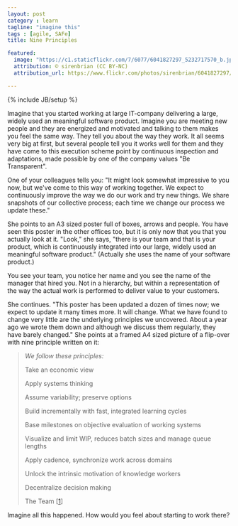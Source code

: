 ```yaml
---
layout: post
category : learn
tagline: "imagine this"
tags : [agile, SAFe]
title: Nine Principles

featured:
  image: "https://c1.staticflickr.com/7/6077/6041827297_5232717570_b.jpg"
  attribution: © sirenbrian (CC BY-NC)
  attribution_url: https://www.flickr.com/photos/sirenbrian/6041827297/

---
```


{% include JB/setup %}

Imagine that you started working at large IT-company delivering 
a large, widely used an meaningful software product.
Imagine you are meeting new people and they are energized and motivated
and talking to them makes you feel the same way.
They tell you about the way they work. 
It all seems very big at first, but several people tell you 
it works well for them and they have come to 
this execution scheme point by continuous inspection and adaptations,
made possible by one of the company values "Be Transparent".

One of your colleagues tells you:
"It might look somewhat impressive to you now, 
but we've come to this way of working together. 
We expect to continuously improve the way we do our work
and try new things. 
We share snapshots of our collective process; 
each time we change our process we update these."

She points to an A3 sized poster full of boxes, arrows and people.
You have seen this poster in the other offices too,
but it is only now that you that you actually look at it.
"Look," she says, "there is your team and that is your product,
which is continuously integrated into 
our large, widely used an meaningful software product."
(Actually she uses the name of your software product.)

You see your team, you notice her name 
and you see the name of the manager that hired you.
Not in a hierarchy, but within a representation of 
the way the actual work is performed to deliver value to your customers.

She continues. "This poster has been updated a dozen of times now; 
we expect to update it many times more. It will change. 
What we have found to change very little are the underlying principles
we uncovered. About a year ago we wrote them down 
and although we discuss them regularly, 
they have barely changed."
She points at a framed A4 sized picture of 
a flip-over with nine principle written on it:

> *We follow these principles:*
> 
>  
> Take an economic view
>  
> Apply systems thinking
>  
> Assume variability; preserve options
>  
> Build incrementally with fast, integrated learning cycles
>  
> Base milestones on objective evaluation of working systems
>  
> Visualize and limit WIP,
> reduces batch sizes
> and manage queue lengths
>  
> Apply cadence, synchronize work across domains
>  
> Unlock the intrinsic motivation of knowledge workers
>  
> Decentralize decision making
>
>
> The Team [[1]]

Imagine all this happened. How would you feel about starting to work there?

 [1]: http://www.scaledagileframework.com/safe-lean-agile-principles/

